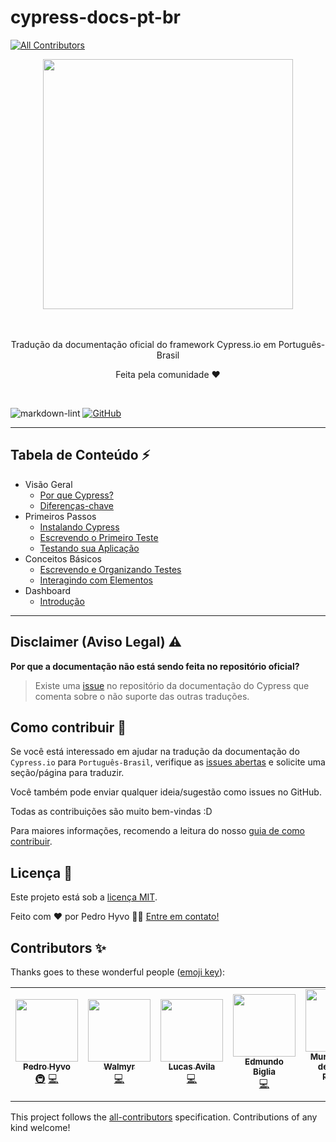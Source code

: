 # cypress-docs-pt-br
<!-- ALL-CONTRIBUTORS-BADGE:START - Do not remove or modify this section -->
[![All Contributors](https://img.shields.io/badge/all_contributors-7-orange.svg?style=flat-square)](#contributors-)
<!-- ALL-CONTRIBUTORS-BADGE:END -->

<div align="center">
  <div>
    <img 
    src="https://cloud.githubusercontent.com/assets/1268976/20607953/d7ae489c-b24a-11e6-9cc4-91c6c74c5e88.png"
    width="400"
    />
  </div>
  <br/>
  <br/>
	</a>
  <p>Tradução da documentação oficial do framework Cypress.io em Português-Brasil</p>
  <p>Feita pela comunidade ❤️ </p>
</div>
<br/>

![markdown-lint](https://github.com/pedrohyvo/cypress-docs-pt-br/workflows/markdown-lint/badge.svg?branch=master)
[![GitHub](https://img.shields.io/github/license/pedrohyvo/cypress-docs-pt-br)](https://github.com/pedrohyvo/cypress-docs-pt-br/edit/master/LICENSE)

----

## **Tabela de Conteúdo** ⚡

- Visão Geral
    - [Por que Cypress?](pages/overview/why-cypress.md)
    - [Diferenças-chave](pages/overview/key-differences.md)
- Primeiros Passos
    - [Instalando Cypress](pages/getting-started/installing-cypress.md)
    - [Escrevendo o Primeiro Teste](pages/getting-started/writing-your-first-test.md)
    - [Testando sua Aplicação](pages/getting-started/testing-your-app.md)
- Conceitos Básicos
    - [Escrevendo e Organizando Testes](pages/core-concepts/writing-and-organizing-tests.md)
    - [Interagindo com Elementos](pages/core-concepts/interacting-with-elements.md)
- Dashboard
    - [Introdução](pages/dashboard/introduction.md)

----

## Disclaimer (Aviso Legal) ⚠️

**Por que a documentação não está sendo feita no repositório oficial?**

> Existe uma [issue](https://github.com/cypress-io/cypress-documentation/issues/3084) no
repositório da documentação do Cypress que comenta sobre o não suporte das outras traduções.

## Como contribuir 🤝

Se você está interessado em ajudar na tradução da documentação do `Cypress.io`
para `Português-Brasil`, verifique as 
[issues abertas](https://github.com/pedrohyvo/cypress-docs-pt-br/issues) e 
solicite uma seção/página para traduzir.

Você também pode enviar qualquer ideia/sugestão como issues no GitHub.

Todas as contribuições são muito bem-vindas :D 

Para maiores informações, recomendo a leitura do nosso [guia de como contribuir](CONTRIBUTING.md).

## Licença 📝

Este projeto está sob a [licença MIT](LICENSE).

Feito com ❤️ por Pedro Hyvo 👋🏽 [Entre em contato!](https://www.linkedin.com/in/pedrohyvo/)

## Contributors ✨

Thanks goes to these wonderful people ([emoji key](https://allcontributors.org/docs/en/emoji-key)):

<!-- ALL-CONTRIBUTORS-LIST:START - Do not remove or modify this section -->
<!-- prettier-ignore-start -->
<!-- markdownlint-disable -->
<table>
  <tr>
    <td align="center"><a href="https://www.linkedin.com/in/pedrohyvo/"><img src="https://avatars.githubusercontent.com/u/15241188?v=4?s=100" width="100px;" alt=""/><br /><sub><b>Pedro Hyvo</b></sub></a><br /><a href="#infra-pedrohyvo" title="Infrastructure (Hosting, Build-Tools, etc)">🚇</a> <a href="https://github.com/pedrohyvo/cypress-docs-pt-br/commits?author=pedrohyvo" title="Code">💻</a></td>
    <td align="center"><a href="https://walmyr.dev"><img src="https://avatars.githubusercontent.com/u/2768415?v=4?s=100" width="100px;" alt=""/><br /><sub><b>Walmyr</b></sub></a><br /><a href="https://github.com/pedrohyvo/cypress-docs-pt-br/commits?author=wlsf82" title="Code">💻</a></td>
    <td align="center"><a href="https://github.com/lucastfa-toptal"><img src="https://avatars.githubusercontent.com/u/69941309?v=4?s=100" width="100px;" alt=""/><br /><sub><b>Lucas Avila</b></sub></a><br /><a href="https://github.com/pedrohyvo/cypress-docs-pt-br/commits?author=lucastfa-toptal" title="Code">💻</a></td>
    <td align="center"><a href="https://github.com/edmundobiglia"><img src="https://avatars.githubusercontent.com/u/53831919?v=4?s=100" width="100px;" alt=""/><br /><sub><b>Edmundo Biglia</b></sub></a><br /><a href="https://github.com/pedrohyvo/cypress-docs-pt-br/commits?author=edmundobiglia" title="Code">💻</a></td>
    <td align="center"><a href="https://www.linkedin.com/in/murillowelsi/"><img src="https://avatars.githubusercontent.com/u/25549745?v=4?s=100" width="100px;" alt=""/><br /><sub><b>Murillo Welsi de Souza Pereira</b></sub></a><br /><a href="https://github.com/pedrohyvo/cypress-docs-pt-br/commits?author=murillowelsi" title="Code">💻</a></td>
    <td align="center"><a href="https://github.com/rafaabc"><img src="https://avatars.githubusercontent.com/u/42503318?v=4?s=100" width="100px;" alt=""/><br /><sub><b>rafaabc</b></sub></a><br /><a href="https://github.com/pedrohyvo/cypress-docs-pt-br/commits?author=rafaabc" title="Code">💻</a></td>
    <td align="center"><a href="https://github.com/driuzzo"><img src="https://avatars.githubusercontent.com/u/16465816?v=4?s=100" width="100px;" alt=""/><br /><sub><b>Adriano Driuzzo</b></sub></a><br /><a href="https://github.com/pedrohyvo/cypress-docs-pt-br/commits?author=driuzzo" title="Code">💻</a></td>
  </tr>
</table>

<!-- markdownlint-restore -->
<!-- prettier-ignore-end -->

<!-- ALL-CONTRIBUTORS-LIST:END -->
<!-- markdownlint-disable -->

This project follows the [all-contributors](https://github.com/all-contributors/all-contributors) specification. Contributions of any kind welcome!

<!-- markdownlint-restore -->
